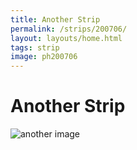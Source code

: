 ```yaml
---
title: Another Strip 
permalink: /strips/200706/
layout: layouts/home.html 
tags: strip
image: ph200706
---
```


# Another Strip

<img src="/img/{{ image }}.png" alt="another image">
